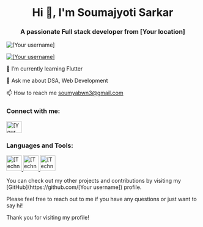 <h1 align="center">Hi 👋, I'm Soumajyoti Sarkar</h1>
<h3 align="center">A passionate Full stack developer from [Your location]</h3>
<p align="left"> <img src="https://komarev.com/ghpvc/?username=[Your username]&label=Profile%20views&color=0e75b6&style=flat" alt="[Your username]" /> </p>
<p align="left"> <a href="https://github.com/ryo-ma/github-profile-trophy"><img src="https://github-profile-trophy.vercel.app/?username=[Your username]" alt="[Your username]" /></a> </p>
🌱 I’m currently learning Flutter

💬 Ask me about DSA, Web Development

📫 How to reach me soumyabwn3@gmail.com

<h3 align="left">Connect with me:</h3>
<p align="left">
<a href="https://[Your social media link]" target="blank"><img align="center" src="https://cdn.jsdelivr.net/npm/simple-icons@3.1.0/icons/[Your social media icon]" alt="[Your username]" height="30" width="40" /></a>
</p>
<h3 align="left">Languages and Tools:</h3>
<p align="left"> 
<a href="https://[Technology/Language 1 link]" target="_blank" rel="noreferrer"> <img src="https://raw.githubusercontent.com/devicons/devicon/master/icons/[Technology/Language 1 icon]" alt="[Technology/Language 1]" width="40" height="40"/> </a> 
<a href="https://[Technology/Language 2 link]" target="_blank" rel="noreferrer"> <img src="https://raw.githubusercontent.com/devicons/devicon/master/icons/[Technology/Language 2 icon]" alt="[Technology/Language 2]" width="40" height="40"/> </a> 
<a href="https://[Technology/Language 3 link]" target="_blank" rel="noreferrer"> <img src="https://raw.githubusercontent.com/devicons/devicon/master/icons/[Technology/Language 3 icon]" alt="[Technology/Language 3]" width="40" height="40"/> </a> 
</p>
You can check out my other projects and contributions by visiting my [GitHub](https://github.com/[Your username]) profile.

Please feel free to reach out to me if you have any questions or just want to say hi!

Thank you for visiting my profile!

